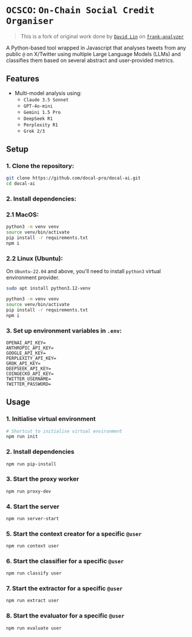 # `OCSCO`: `On-Chain Social Credit Organiser`

> This is a fork of original work done by [`David Lin`](https://github.com/davidlinjiahao) on [`frank-analyzer`](https://github.com/davidlinjiahao/frank_analyzer)

A Python-based tool wrapped in Javascript that analyses tweets from any public `@` on X/Twitter using multiple Large Language Models (LLMs) and classifies them based on several abstract and user-provided metrics.

## Features

- Multi-model analysis using:
  - `Claude 3.5 Sonnet`
  - `GPT-4o-mini`
  - `Gemini 1.5 Pro`
  - `DeepSeek R1`
  - `Perplexity R1`
  - `Grok 2/3`

## Setup

### 1. Clone the repository:

```bash
git clone https://github.com/docal-pro/docal-ai.git
cd docal-ai
```

### 2. Install dependencies:

### 2.1 MacOS:

```bash
python3 -m venv venv
source venv/bin/activate
pip install -r requirements.txt
npm i
```

### 2.2 Linux (Ubuntu):

On `Ubuntu-22.04` and above, you'll need to install `python3` virtual environment provider.

```bash
sudo apt install python3.12-venv

python3 -m venv venv
source venv/bin/activate
pip install -r requirements.txt
npm i
```

### 3. Set up environment variables in `.env`:

```
OPENAI_API_KEY=
ANTHROPIC_API_KEY=
GOOGLE_API_KEY=
PERPLEXITY_API_KEY=
GROK_API_KEY=
DEEPSEEK_API_KEY=
COINGECKO_API_KEY=
TWITTER_USERNAME=
TWITTER_PASSWORD=
```

## Usage

### 1. Initialise virtual environment

```bash
# Shortcut to initialise virtual environment
npm run init
```

### 2. Install dependencies

```bash
npm run pip-install
```

### 3. Start the proxy worker

```bash
npm run proxy-dev
```

### 4. Start the server

```bash
npm run server-start
```

### 5. Start the context creator for a specific `@user`

```bash
npm run context user
```

### 6. Start the classifier for a specific `@user`

```bash
npm run classify user
```

### 7. Start the extractor for a specific `@user`

```bash
npm run extract user
```

### 8. Start the evaluator for a specific `@user`

```bash
npm run evaluate user
```

